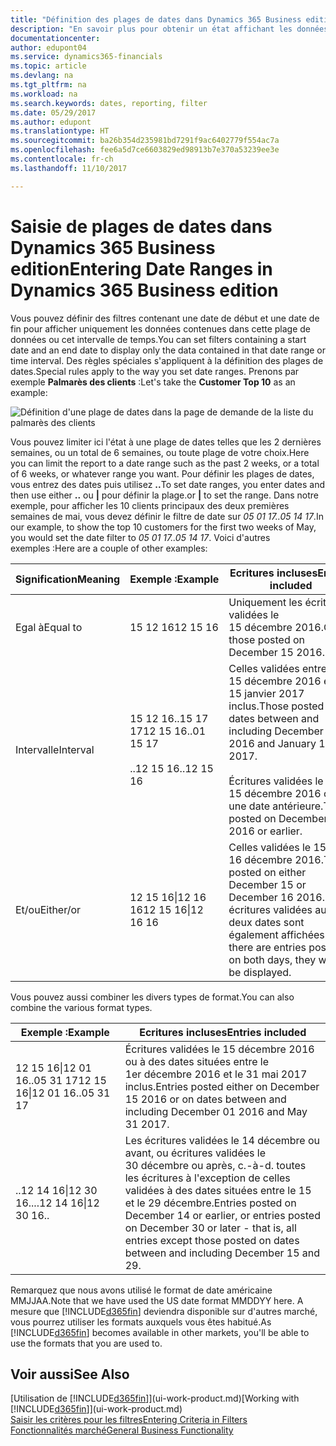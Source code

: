 ```yaml
---
title: "Définition des plages de dates dans Dynamics 365 Business edition | Microsoft Docs"
description: "En savoir plus pour obtenir un état affichant les données de périodes spécifiques à l'aide de plages de dates dans Dynamics 365 Business edition."
documentationcenter: 
author: edupont04
ms.service: dynamics365-financials
ms.topic: article
ms.devlang: na
ms.tgt_pltfrm: na
ms.workload: na
ms.search.keywords: dates, reporting, filter
ms.date: 05/29/2017
ms.author: edupont
ms.translationtype: HT
ms.sourcegitcommit: ba26b354d235981bd7291f9ac6402779f554ac7a
ms.openlocfilehash: fee6a5d7ce6603829ed98913b7e370a53239ee3e
ms.contentlocale: fr-ch
ms.lasthandoff: 11/10/2017

---
```

# <a name="entering-date-ranges-in-dynamics-365-business-edition"></a><span data-ttu-id="1e880-103">Saisie de plages de dates dans Dynamics 365 Business edition</span><span class="sxs-lookup"><span data-stu-id="1e880-103">Entering Date Ranges in Dynamics 365 Business edition</span></span> 
<span data-ttu-id="1e880-104">Vous pouvez définir des filtres contenant une date de début et une date de fin pour afficher uniquement les données contenues dans cette plage de données ou cet intervalle de temps.</span><span class="sxs-lookup"><span data-stu-id="1e880-104">You can set filters containing a start date and an end date to display only the data contained in that date range or time interval.</span></span> <span data-ttu-id="1e880-105">Des règles spéciales s'appliquent à la définition des plages de dates.</span><span class="sxs-lookup"><span data-stu-id="1e880-105">Special rules apply to the way you set date ranges.</span></span> <span data-ttu-id="1e880-106">Prenons par exemple **Palmarès des clients** :</span><span class="sxs-lookup"><span data-stu-id="1e880-106">Let's take the **Customer Top 10** as an example:</span></span>

![Définition d'une plage de dates dans la page de demande de la liste du palmarès des clients](./media/ui-enter-date-ranges/customer-top10-list.png)

<span data-ttu-id="1e880-108">Vous pouvez limiter ici l'état à une plage de dates telles que les 2 dernières semaines, ou un total de 6 semaines, ou toute plage de votre choix.</span><span class="sxs-lookup"><span data-stu-id="1e880-108">Here you can limit the report to a date range such as the past 2 weeks, or a total of 6 weeks, or whatever range you want.</span></span> <span data-ttu-id="1e880-109">Pour définir les plages de dates, vous entrez des dates puis utilisez **..**</span><span class="sxs-lookup"><span data-stu-id="1e880-109">To set date ranges, you enter dates and then use either **..**</span></span> <span data-ttu-id="1e880-110">ou **|** pour définir la plage.</span><span class="sxs-lookup"><span data-stu-id="1e880-110">or **|** to set the range.</span></span> <span data-ttu-id="1e880-111">Dans notre exemple, pour afficher les 10 clients principaux des deux premières semaines de mai, vous devez définir le filtre de date sur *05 01 17..05 14 17*.</span><span class="sxs-lookup"><span data-stu-id="1e880-111">In our example, to show the top 10 customers for the first two weeks of May, you would set the date filter to *05 01 17..05 14 17*.</span></span>
<span data-ttu-id="1e880-112">Voici d'autres exemples :</span><span class="sxs-lookup"><span data-stu-id="1e880-112">Here are a couple of other examples:</span></span>

| <span data-ttu-id="1e880-113">Signification</span><span class="sxs-lookup"><span data-stu-id="1e880-113">Meaning</span></span> | <span data-ttu-id="1e880-114">Exemple :</span><span class="sxs-lookup"><span data-stu-id="1e880-114">Example</span></span> | <span data-ttu-id="1e880-115">Ecritures incluses</span><span class="sxs-lookup"><span data-stu-id="1e880-115">Entries included</span></span> |
|---|---|---|
|<span data-ttu-id="1e880-116">Egal à</span><span class="sxs-lookup"><span data-stu-id="1e880-116">Equal to</span></span>| <span data-ttu-id="1e880-117">15 12 16</span><span class="sxs-lookup"><span data-stu-id="1e880-117">12 15 16</span></span> |<span data-ttu-id="1e880-118">Uniquement les écritures validées le 15 décembre 2016.</span><span class="sxs-lookup"><span data-stu-id="1e880-118">Only those posted on December 15 2016.</span></span>|
|<span data-ttu-id="1e880-119">Intervalle</span><span class="sxs-lookup"><span data-stu-id="1e880-119">Interval</span></span>| <span data-ttu-id="1e880-120">15 12 16..15 17 17</span><span class="sxs-lookup"><span data-stu-id="1e880-120">12 15 16..01 15 17</span></span><br /><br /><span data-ttu-id="1e880-121">..12 15 16</span><span class="sxs-lookup"><span data-stu-id="1e880-121">..12 15 16</span></span>|<span data-ttu-id="1e880-122">Celles validées entre le 15 décembre 2016 et le 15 janvier 2017 inclus.</span><span class="sxs-lookup"><span data-stu-id="1e880-122">Those posted on dates between and including December 15 2016 and January 15 2017.</span></span><br /><br /><span data-ttu-id="1e880-123">Écritures validées le 15 décembre 2016 ou à une date antérieure.</span><span class="sxs-lookup"><span data-stu-id="1e880-123">Those posted on December 15 2016 or earlier.</span></span>|
|<span data-ttu-id="1e880-124">Et/ou</span><span class="sxs-lookup"><span data-stu-id="1e880-124">Either/or</span></span>|<span data-ttu-id="1e880-125">12 15 16&#124;12 16 16</span><span class="sxs-lookup"><span data-stu-id="1e880-125">12 15 16&#124;12 16 16</span></span>|<span data-ttu-id="1e880-126">Celles validées le 15 ou le 16 décembre 2016.</span><span class="sxs-lookup"><span data-stu-id="1e880-126">Those posted on either December 15 or December 16 2016.</span></span> <span data-ttu-id="1e880-127">Les écritures validées aux deux dates sont également affichées.</span><span class="sxs-lookup"><span data-stu-id="1e880-127">If there are entries posted on both days, they will all be displayed.</span></span>|

<span data-ttu-id="1e880-128">Vous pouvez aussi combiner les divers types de format.</span><span class="sxs-lookup"><span data-stu-id="1e880-128">You can also combine the various format types.</span></span>

| <span data-ttu-id="1e880-129">Exemple :</span><span class="sxs-lookup"><span data-stu-id="1e880-129">Example</span></span> | <span data-ttu-id="1e880-130">Ecritures incluses</span><span class="sxs-lookup"><span data-stu-id="1e880-130">Entries included</span></span> |
|---|---|
|<span data-ttu-id="1e880-131">12 15 16&#124;12 01 16..05 31 17</span><span class="sxs-lookup"><span data-stu-id="1e880-131">12 15 16&#124;12 01 16..05 31 17</span></span> | <span data-ttu-id="1e880-132">Écritures validées le 15 décembre 2016 ou à des dates situées entre le 1er décembre 2016 et le 31 mai 2017 inclus.</span><span class="sxs-lookup"><span data-stu-id="1e880-132">Entries posted either on December 15 2016 or on dates between and including December 01 2016 and May 31 2017.</span></span> |
|<span data-ttu-id="1e880-133">..12 14 16&#124;12 30 16..</span><span class="sxs-lookup"><span data-stu-id="1e880-133">..12 14 16&#124;12 30 16..</span></span> | <span data-ttu-id="1e880-134">Les écritures validées le 14 décembre ou avant, ou écritures validées le 30 décembre ou après, c.-à-d. toutes les écritures à l'exception de celles validées à des dates situées entre le 15 et le 29 décembre.</span><span class="sxs-lookup"><span data-stu-id="1e880-134">Entries posted on December 14 or earlier, or entries posted on December 30 or later - that is, all entries except those posted on dates between and including December 15 and 29.</span></span> |

<span data-ttu-id="1e880-135">Remarquez que nous avons utilisé le format de date américaine MMJJAA.</span><span class="sxs-lookup"><span data-stu-id="1e880-135">Note that we have used the US date format MMDDYY here.</span></span> <span data-ttu-id="1e880-136">A mesure que [!INCLUDE[d365fin](includes/d365fin_md.md)] deviendra disponible sur d'autres marché, vous pourrez utiliser les formats auxquels vous êtes habitué.</span><span class="sxs-lookup"><span data-stu-id="1e880-136">As [!INCLUDE[d365fin](includes/d365fin_md.md)] becomes available in other markets, you'll be able to use the formats that you are used to.</span></span>

## <a name="see-also"></a><span data-ttu-id="1e880-137">Voir aussi</span><span class="sxs-lookup"><span data-stu-id="1e880-137">See Also</span></span>
<span data-ttu-id="1e880-138">[Utilisation de [!INCLUDE[d365fin](includes/d365fin_long_md.md)]](ui-work-product.md)</span><span class="sxs-lookup"><span data-stu-id="1e880-138">[Working with [!INCLUDE[d365fin](includes/d365fin_long_md.md)]](ui-work-product.md)</span></span>  
[<span data-ttu-id="1e880-139">Saisir les critères pour les filtres</span><span class="sxs-lookup"><span data-stu-id="1e880-139">Entering Criteria in Filters </span></span>](ui-enter-criteria-filters.md)  
[<span data-ttu-id="1e880-140">Fonctionnalités marché</span><span class="sxs-lookup"><span data-stu-id="1e880-140">General Business Functionality</span></span>](ui-across-business-areas.md)

